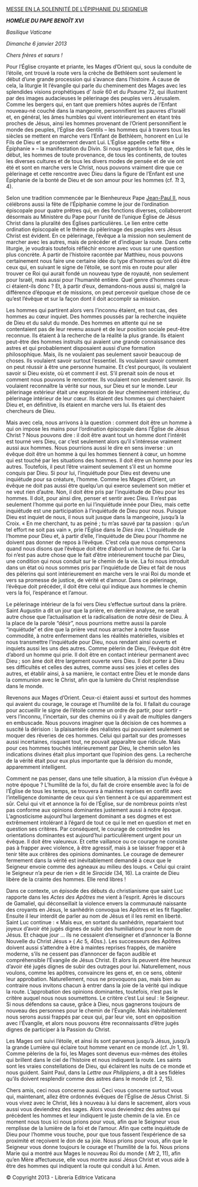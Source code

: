 [MESSE EN LA SOLENNITÉ DE L'ÉPIPHANIE DU SEIGNEUR](http://www.vatican.va/news_services/liturgy/libretti/2013/20130106.pdf)

***HOMÉLIE DU PAPE BENOÎT XVI***

*Basilique Vaticane*

*Dimanche 6 janvier 2013*

*Chers frères et sœurs !*

Pour l’Église croyante et priante, les Mages d’Orient qui, sous la conduite de l’étoile, ont trouvé la route vers la crèche de Bethléem sont seulement le début d’une grande procession qui s’avance dans l’histoire. À cause de cela, la liturgie lit l’évangile qui parle du cheminement des Mages avec les splendides visions prophétiques d’ *Isaïe* 60 et du *Psaume* 72, qui illustrent par des images audacieuses le pèlerinage des peuples vers Jérusalem. Comme les bergers qui, en tant que premiers hôtes auprès de l’Enfant nouveau-né couché dans la mangeoire, personnifient les pauvres d’Israël et, en général, les âmes humbles qui vivent intérieurement en étant très proches de Jésus, ainsi les hommes provenant de l’Orient personnifient le monde des peuples, l’Église des Gentils – les hommes qui à travers tous les siècles se mettent en marche vers l’Enfant de Bethléem, honorent en Lui le Fils de Dieu et se prosternent devant Lui. L’Église appelle cette fête « Épiphanie » – la manifestation du Divin. Si nous regardons le fait que, dès le début, les hommes de toute provenance, de tous les continents, de toutes les diverses cultures et de tous les divers modes de pensée et de vie ont été et sont en marche vers le Christ, nous pouvons vraiment dire que ce pèlerinage et cette rencontre avec Dieu dans la figure de l’Enfant est une Épiphanie de la bonté de Dieu et de son amour pour les hommes (cf. *Tt* 3, 4).

Selon une tradition commencée par le Bienheureux Pape [Jean-Paul II](/content/john-paul-ii/fr.html), nous célébrons aussi la fête de l’Épiphanie comme le jour de l’ordination épiscopale pour quatre prêtres qui, en des fonctions diverses, collaboreront désormais au Ministère du Pape pour l’unité de l’unique Église de Jésus Christ dans la pluralité des Églises particulières. Le lien entre cette ordination épiscopale et le thème du pèlerinage des peuples vers Jésus Christ est évident. En ce pèlerinage, l’évêque a la mission non seulement de marcher avec les autres, mais de précéder et d’indiquer la route. Dans cette liturgie, je voudrais toutefois réfléchir encore avec vous sur une question plus concrète. À partir de l’histoire racontée par Matthieu, nous pouvons certainement nous faire une certaine idée du type d’hommes qu’ont dû être ceux qui, en suivant le signe de l’étoile, se sont mis en route pour aller trouver ce Roi qui aurait fondé un nouveau type de royauté, non seulement pour Israël, mais aussi pour l’humanité entière. Quel genre d’hommes ceux-ci étaient-ils donc ? Et, à partir d’eux, demandons-nous aussi si, malgré la différence d’époque et de missions, on peut percevoir quelque chose de ce qu’est l’évêque et sur la façon dont il doit accomplir sa mission.

Les hommes qui partirent alors vers l’inconnu étaient, en tout cas, des hommes au cœur inquiet. Des hommes poussés par la recherche inquiète de Dieu et du salut du monde. Des hommes en attente qui ne se contentaient pas de leur revenu assuré et de leur position sociale peut-être reconnue. Ils étaient à la recherche de la réalité la plus grande. Ils étaient peut-être des hommes instruits qui avaient une grande connaissance des astres et qui probablement disposaient aussi d’une formation philosophique. Mais, ils ne voulaient pas seulement savoir beaucoup de choses. Ils voulaient savoir surtout l’essentiel. Ils voulaient savoir comment on peut réussir à être une personne humaine. Et c’est pourquoi, ils voulaient savoir si Dieu existe, où et comment il est. S’il prenait soin de nous et comment nous pouvons le rencontrer. Ils voulaient non seulement savoir. Ils voulaient reconnaître la vérité sur nous, sur Dieu et sur le monde. Leur pèlerinage extérieur était une expression de leur cheminement intérieur, du pèlerinage intérieur de leur cœur. Ils étaient des hommes qui cherchaient Dieu et, en définitive, ils étaient en marche vers lui. Ils étaient des chercheurs de Dieu.

Mais avec cela, nous arrivons à la question : comment doit être un homme à qui on impose les mains pour l’ordination épiscopale dans l’Église de Jésus Christ ? Nous pouvons dire : il doit être avant tout un homme dont l’intérêt est tourné vers Dieu, car c’est seulement alors qu’il s’intéresse vraiment aussi aux hommes. Nous pourrions aussi le dire en sens inverse : un évêque doit être un homme à qui les hommes tiennent à cœur, un homme qui est touché par les situations des hommes. Il doit être un homme pour les autres. Toutefois, il peut l’être vraiment seulement s’il est un homme conquis par Dieu. Si pour lui, l’inquiétude pour Dieu est devenu une inquiétude pour sa créature, l’homme. Comme les Mages d’Orient, un évêque ne doit pas aussi être quelqu’un qui exerce seulement son métier et ne veut rien d’autre. Non, il doit être pris par l’inquiétude de Dieu pour les hommes. Il doit, pour ainsi dire, penser et sentir avec Dieu. Il n’est pas seulement l’homme qui porte en lui l’inquiétude innée pour Dieu, mais cette inquiétude est une participation à l’inquiétude de Dieu pour nous. Puisque Dieu est inquiet de nous, il nous suit jusque dans la mangeoire, jusqu’à la Croix. « En me cherchant, tu as peiné ; tu m’as sauvé par ta passion : qu’un tel effort ne soit pas vain », prie l’Église dans le *Dies irae*. L’inquiétude de l’homme pour Dieu et, à partir d’elle, l’inquiétude de Dieu pour l’homme ne doivent pas donner de repos à l’évêque. C’est cela que nous comprenons quand nous disons que l’évêque doit être d’abord un homme de foi. Car la foi n’est pas autre chose que le fait d’être intérieurement touché par Dieu, une condition qui nous conduit sur le chemin de la vie. La foi nous introduit dans un état où nous sommes pris par l’inquiétude de Dieu et fait de nous des pèlerins qui sont intérieurement en marche vers le vrai Roi du monde et vers sa promesse de justice, de vérité et d’amour. Dans ce pèlerinage, l’évêque doit précéder, il doit être celui qui indique aux hommes le chemin vers la foi, l’espérance et l’amour.

Le pèlerinage intérieur de la foi vers Dieu s’effectue surtout dans la prière. Saint Augustin a dit un jour que la prière, en dernière analyse, ne serait autre chose que l’actualisation et la radicalisation de notre désir de Dieu. À la place de la parole “désir”, nous pourrions mettre aussi la parole “inquiétude” et dire que la prière veut nous arracher à notre fausse commodité, à notre enfermement dans les réalités matérielles, visibles et nous transmettre l’inquiétude pour Dieu, nous rendant ainsi ouverts et inquiets aussi les uns des autres. Comme pèlerin de Dieu, l’évêque doit être d’abord un homme qui prie. Il doit être en contact intérieur permanent avec Dieu ; son âme doit être largement ouverte vers Dieu. Il doit porter à Dieu ses difficultés et celles des autres, comme aussi ses joies et celles des autres, et établir ainsi, à sa manière, le contact entre Dieu et le monde dans la communion avec le Christ, afin que la lumière du Christ resplendisse dans le monde.

Revenons aux Mages d’Orient. Ceux-ci étaient aussi et surtout des hommes qui avaient du courage, le courage et l’humilité de la foi. Il fallait du courage pour accueillir le signe de l’étoile comme un ordre de partir, pour sortir – vers l’inconnu, l’incertain, sur des chemins où il y avait de multiples dangers en embuscade. Nous pouvons imaginer que la décision de ces hommes a suscité la dérision : la plaisanterie des réalistes qui pouvaient seulement se moquer des rêveries de ces hommes. Celui qui partait sur des promesses aussi incertaines, risquant tout, ne pouvait apparaître que ridicule. Mais pour ces hommes touchés intérieurement par Dieu, le chemin selon les indications divines était plus important que l’opinion des gens. La recherche de la vérité était pour eux plus importante que la dérision du monde, apparemment intelligent.

Comment ne pas penser, dans une telle situation, à la mission d’un évêque à notre époque ? L’humilité de la foi, du fait de croire ensemble avec la foi de l’Église de tous les temps, se trouvera à maintes reprises en conflit avec l’intelligence dominante de ceux qui s’en tiennent à ce qui apparemment est sûr. Celui qui vit et annonce la foi de l’Église, sur de nombreux points n’est pas conforme aux opinions dominantes justement aussi à notre époque. L’agnosticisme aujourd’hui largement dominant a ses dogmes et est extrêmement intolérant à l’égard de tout ce qui le met en question et met en question ses critères. Par conséquent, le courage de contredire les orientations dominantes est aujourd’hui particulièrement urgent pour un évêque. Il doit être valeureux. Et cette vaillance ou ce courage ne consiste pas à frapper avec violence, à être agressif, mais à se laisser frapper et à tenir tête aux critères des opinions dominantes. Le courage de demeurer fermement dans la vérité est inévitablement demandé à ceux que le Seigneur envoie comme des agneaux au milieu des loups. « Celui qui craint le Seigneur n’a peur de rien » dit le *Siracide* (34, 16). La crainte de Dieu libère de la crainte des hommes. Elle rend libres !

Dans ce contexte, un épisode des débuts du christianisme que saint Luc rapporte dans les *Actes des Apôtres* me vient à l’esprit. Après le discours de Gamaliel, qui déconseillait la violence envers la communauté naissante des croyants en Jésus, le sanhédrin convoqua les Apôtres et les fit flageller. Ensuite il leur interdit de parler au nom de Jésus et il les remit en liberté. Saint Luc continue : « Mais eux, en sortant du sanhédrin, repartaient tout joyeux d’avoir été jugés dignes de subir des humiliations pour le nom de Jésus. Et chaque jour … ils ne cessaient d’enseigner et d’annoncer la Bonne Nouvelle du Christ Jésus » ( *Ac* 5, 40ss.). Les successeurs des Apôtres doivent aussi s’attendre à être à maintes reprises frappés, de manière moderne, s’ils ne cessent pas d’annoncer de façon audible et compréhensible l’Évangile de Jésus Christ. Et alors ils peuvent être heureux d’avoir été jugés dignes de subir des outrages pour lui. Naturellement, nous voulons, comme les apôtres, convaincre les gens et, en ce sens, obtenir leur approbation. Naturellement, nous ne provoquons pas, mais bien au contraire nous invitons chacun à entrer dans la joie de la vérité qui indique la route. L’approbation des opinions dominantes, toutefois, n’est pas le critère auquel nous nous soumettons. Le critère c’est Lui seul : le Seigneur. Si nous défendons sa cause, grâce à Dieu, nous gagnerons toujours de nouveau des personnes pour le chemin de l’Évangile. Mais inévitablement nous serons aussi frappés par ceux qui, par leur vie, sont en opposition avec l’Évangile, et alors nous pouvons être reconnaissants d’être jugés dignes de participer à la Passion du Christ.

Les Mages ont suivi l’étoile, et ainsi ils sont parvenus jusqu’à Jésus, jusqu’à la grande Lumière qui éclaire tout homme venant en ce monde (cf. *Jn* 1, 9). Comme pèlerins de la foi, les Mages sont devenus eux-mêmes des étoiles qui brillent dans le ciel de l’histoire et nous indiquent la route. Les saints sont les vraies constellations de Dieu, qui éclairent les nuits de ce monde et nous guident. Saint Paul, dans la *Lettre aux Philippiens*, a dit à ses fidèles qu’ils doivent resplendir comme des astres dans le monde (cf. 2, 15).

Chers amis, ceci nous concerne aussi. Ceci vous concerne surtout vous qui, maintenant, allez être ordonnés évêques de l’Église de Jésus Christ. Si vous vivez avec le Christ, liés à nouveau à lui dans le sacrement, alors vous aussi vous deviendrez des sages. Alors vous deviendrez des astres qui précèdent les hommes et leur indiquent le juste chemin de la vie. En ce moment nous tous ici nous prions pour vous, afin que le Seigneur vous remplisse de la lumière de la foi et de l’amour. Afin que cette inquiétude de Dieu pour l’homme vous touche, pour que tous fassent l’expérience de sa proximité et reçoivent le don de sa joie. Nous prions pour vous, afin que le Seigneur vous donne toujours le courage et l’humilité de la foi. Nous prions Marie qui a montré aux Mages le nouveau Roi du monde ( *Mt* 2, 11), afin qu’en Mère affectueuse, elle vous montre aussi Jésus Christ et vous aide à être des hommes qui indiquent la route qui conduit à lui. Amen.

© Copyright 2013 - Libreria Editrice Vaticana